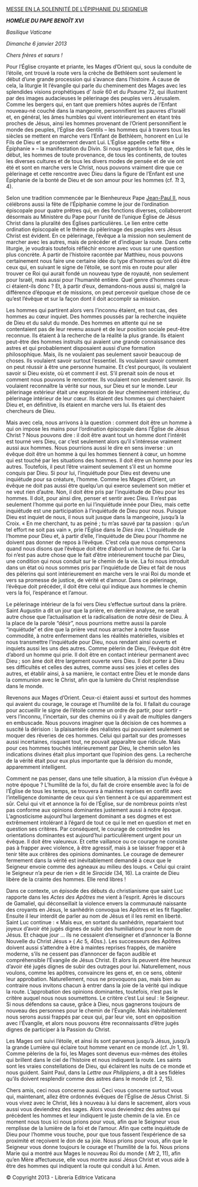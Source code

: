 [MESSE EN LA SOLENNITÉ DE L'ÉPIPHANIE DU SEIGNEUR](http://www.vatican.va/news_services/liturgy/libretti/2013/20130106.pdf)

***HOMÉLIE DU PAPE BENOÎT XVI***

*Basilique Vaticane*

*Dimanche 6 janvier 2013*

*Chers frères et sœurs !*

Pour l’Église croyante et priante, les Mages d’Orient qui, sous la conduite de l’étoile, ont trouvé la route vers la crèche de Bethléem sont seulement le début d’une grande procession qui s’avance dans l’histoire. À cause de cela, la liturgie lit l’évangile qui parle du cheminement des Mages avec les splendides visions prophétiques d’ *Isaïe* 60 et du *Psaume* 72, qui illustrent par des images audacieuses le pèlerinage des peuples vers Jérusalem. Comme les bergers qui, en tant que premiers hôtes auprès de l’Enfant nouveau-né couché dans la mangeoire, personnifient les pauvres d’Israël et, en général, les âmes humbles qui vivent intérieurement en étant très proches de Jésus, ainsi les hommes provenant de l’Orient personnifient le monde des peuples, l’Église des Gentils – les hommes qui à travers tous les siècles se mettent en marche vers l’Enfant de Bethléem, honorent en Lui le Fils de Dieu et se prosternent devant Lui. L’Église appelle cette fête « Épiphanie » – la manifestation du Divin. Si nous regardons le fait que, dès le début, les hommes de toute provenance, de tous les continents, de toutes les diverses cultures et de tous les divers modes de pensée et de vie ont été et sont en marche vers le Christ, nous pouvons vraiment dire que ce pèlerinage et cette rencontre avec Dieu dans la figure de l’Enfant est une Épiphanie de la bonté de Dieu et de son amour pour les hommes (cf. *Tt* 3, 4).

Selon une tradition commencée par le Bienheureux Pape [Jean-Paul II](/content/john-paul-ii/fr.html), nous célébrons aussi la fête de l’Épiphanie comme le jour de l’ordination épiscopale pour quatre prêtres qui, en des fonctions diverses, collaboreront désormais au Ministère du Pape pour l’unité de l’unique Église de Jésus Christ dans la pluralité des Églises particulières. Le lien entre cette ordination épiscopale et le thème du pèlerinage des peuples vers Jésus Christ est évident. En ce pèlerinage, l’évêque a la mission non seulement de marcher avec les autres, mais de précéder et d’indiquer la route. Dans cette liturgie, je voudrais toutefois réfléchir encore avec vous sur une question plus concrète. À partir de l’histoire racontée par Matthieu, nous pouvons certainement nous faire une certaine idée du type d’hommes qu’ont dû être ceux qui, en suivant le signe de l’étoile, se sont mis en route pour aller trouver ce Roi qui aurait fondé un nouveau type de royauté, non seulement pour Israël, mais aussi pour l’humanité entière. Quel genre d’hommes ceux-ci étaient-ils donc ? Et, à partir d’eux, demandons-nous aussi si, malgré la différence d’époque et de missions, on peut percevoir quelque chose de ce qu’est l’évêque et sur la façon dont il doit accomplir sa mission.

Les hommes qui partirent alors vers l’inconnu étaient, en tout cas, des hommes au cœur inquiet. Des hommes poussés par la recherche inquiète de Dieu et du salut du monde. Des hommes en attente qui ne se contentaient pas de leur revenu assuré et de leur position sociale peut-être reconnue. Ils étaient à la recherche de la réalité la plus grande. Ils étaient peut-être des hommes instruits qui avaient une grande connaissance des astres et qui probablement disposaient aussi d’une formation philosophique. Mais, ils ne voulaient pas seulement savoir beaucoup de choses. Ils voulaient savoir surtout l’essentiel. Ils voulaient savoir comment on peut réussir à être une personne humaine. Et c’est pourquoi, ils voulaient savoir si Dieu existe, où et comment il est. S’il prenait soin de nous et comment nous pouvons le rencontrer. Ils voulaient non seulement savoir. Ils voulaient reconnaître la vérité sur nous, sur Dieu et sur le monde. Leur pèlerinage extérieur était une expression de leur cheminement intérieur, du pèlerinage intérieur de leur cœur. Ils étaient des hommes qui cherchaient Dieu et, en définitive, ils étaient en marche vers lui. Ils étaient des chercheurs de Dieu.

Mais avec cela, nous arrivons à la question : comment doit être un homme à qui on impose les mains pour l’ordination épiscopale dans l’Église de Jésus Christ ? Nous pouvons dire : il doit être avant tout un homme dont l’intérêt est tourné vers Dieu, car c’est seulement alors qu’il s’intéresse vraiment aussi aux hommes. Nous pourrions aussi le dire en sens inverse : un évêque doit être un homme à qui les hommes tiennent à cœur, un homme qui est touché par les situations des hommes. Il doit être un homme pour les autres. Toutefois, il peut l’être vraiment seulement s’il est un homme conquis par Dieu. Si pour lui, l’inquiétude pour Dieu est devenu une inquiétude pour sa créature, l’homme. Comme les Mages d’Orient, un évêque ne doit pas aussi être quelqu’un qui exerce seulement son métier et ne veut rien d’autre. Non, il doit être pris par l’inquiétude de Dieu pour les hommes. Il doit, pour ainsi dire, penser et sentir avec Dieu. Il n’est pas seulement l’homme qui porte en lui l’inquiétude innée pour Dieu, mais cette inquiétude est une participation à l’inquiétude de Dieu pour nous. Puisque Dieu est inquiet de nous, il nous suit jusque dans la mangeoire, jusqu’à la Croix. « En me cherchant, tu as peiné ; tu m’as sauvé par ta passion : qu’un tel effort ne soit pas vain », prie l’Église dans le *Dies irae*. L’inquiétude de l’homme pour Dieu et, à partir d’elle, l’inquiétude de Dieu pour l’homme ne doivent pas donner de repos à l’évêque. C’est cela que nous comprenons quand nous disons que l’évêque doit être d’abord un homme de foi. Car la foi n’est pas autre chose que le fait d’être intérieurement touché par Dieu, une condition qui nous conduit sur le chemin de la vie. La foi nous introduit dans un état où nous sommes pris par l’inquiétude de Dieu et fait de nous des pèlerins qui sont intérieurement en marche vers le vrai Roi du monde et vers sa promesse de justice, de vérité et d’amour. Dans ce pèlerinage, l’évêque doit précéder, il doit être celui qui indique aux hommes le chemin vers la foi, l’espérance et l’amour.

Le pèlerinage intérieur de la foi vers Dieu s’effectue surtout dans la prière. Saint Augustin a dit un jour que la prière, en dernière analyse, ne serait autre chose que l’actualisation et la radicalisation de notre désir de Dieu. À la place de la parole “désir”, nous pourrions mettre aussi la parole “inquiétude” et dire que la prière veut nous arracher à notre fausse commodité, à notre enfermement dans les réalités matérielles, visibles et nous transmettre l’inquiétude pour Dieu, nous rendant ainsi ouverts et inquiets aussi les uns des autres. Comme pèlerin de Dieu, l’évêque doit être d’abord un homme qui prie. Il doit être en contact intérieur permanent avec Dieu ; son âme doit être largement ouverte vers Dieu. Il doit porter à Dieu ses difficultés et celles des autres, comme aussi ses joies et celles des autres, et établir ainsi, à sa manière, le contact entre Dieu et le monde dans la communion avec le Christ, afin que la lumière du Christ resplendisse dans le monde.

Revenons aux Mages d’Orient. Ceux-ci étaient aussi et surtout des hommes qui avaient du courage, le courage et l’humilité de la foi. Il fallait du courage pour accueillir le signe de l’étoile comme un ordre de partir, pour sortir – vers l’inconnu, l’incertain, sur des chemins où il y avait de multiples dangers en embuscade. Nous pouvons imaginer que la décision de ces hommes a suscité la dérision : la plaisanterie des réalistes qui pouvaient seulement se moquer des rêveries de ces hommes. Celui qui partait sur des promesses aussi incertaines, risquant tout, ne pouvait apparaître que ridicule. Mais pour ces hommes touchés intérieurement par Dieu, le chemin selon les indications divines était plus important que l’opinion des gens. La recherche de la vérité était pour eux plus importante que la dérision du monde, apparemment intelligent.

Comment ne pas penser, dans une telle situation, à la mission d’un évêque à notre époque ? L’humilité de la foi, du fait de croire ensemble avec la foi de l’Église de tous les temps, se trouvera à maintes reprises en conflit avec l’intelligence dominante de ceux qui s’en tiennent à ce qui apparemment est sûr. Celui qui vit et annonce la foi de l’Église, sur de nombreux points n’est pas conforme aux opinions dominantes justement aussi à notre époque. L’agnosticisme aujourd’hui largement dominant a ses dogmes et est extrêmement intolérant à l’égard de tout ce qui le met en question et met en question ses critères. Par conséquent, le courage de contredire les orientations dominantes est aujourd’hui particulièrement urgent pour un évêque. Il doit être valeureux. Et cette vaillance ou ce courage ne consiste pas à frapper avec violence, à être agressif, mais à se laisser frapper et à tenir tête aux critères des opinions dominantes. Le courage de demeurer fermement dans la vérité est inévitablement demandé à ceux que le Seigneur envoie comme des agneaux au milieu des loups. « Celui qui craint le Seigneur n’a peur de rien » dit le *Siracide* (34, 16). La crainte de Dieu libère de la crainte des hommes. Elle rend libres !

Dans ce contexte, un épisode des débuts du christianisme que saint Luc rapporte dans les *Actes des Apôtres* me vient à l’esprit. Après le discours de Gamaliel, qui déconseillait la violence envers la communauté naissante des croyants en Jésus, le sanhédrin convoqua les Apôtres et les fit flageller. Ensuite il leur interdit de parler au nom de Jésus et il les remit en liberté. Saint Luc continue : « Mais eux, en sortant du sanhédrin, repartaient tout joyeux d’avoir été jugés dignes de subir des humiliations pour le nom de Jésus. Et chaque jour … ils ne cessaient d’enseigner et d’annoncer la Bonne Nouvelle du Christ Jésus » ( *Ac* 5, 40ss.). Les successeurs des Apôtres doivent aussi s’attendre à être à maintes reprises frappés, de manière moderne, s’ils ne cessent pas d’annoncer de façon audible et compréhensible l’Évangile de Jésus Christ. Et alors ils peuvent être heureux d’avoir été jugés dignes de subir des outrages pour lui. Naturellement, nous voulons, comme les apôtres, convaincre les gens et, en ce sens, obtenir leur approbation. Naturellement, nous ne provoquons pas, mais bien au contraire nous invitons chacun à entrer dans la joie de la vérité qui indique la route. L’approbation des opinions dominantes, toutefois, n’est pas le critère auquel nous nous soumettons. Le critère c’est Lui seul : le Seigneur. Si nous défendons sa cause, grâce à Dieu, nous gagnerons toujours de nouveau des personnes pour le chemin de l’Évangile. Mais inévitablement nous serons aussi frappés par ceux qui, par leur vie, sont en opposition avec l’Évangile, et alors nous pouvons être reconnaissants d’être jugés dignes de participer à la Passion du Christ.

Les Mages ont suivi l’étoile, et ainsi ils sont parvenus jusqu’à Jésus, jusqu’à la grande Lumière qui éclaire tout homme venant en ce monde (cf. *Jn* 1, 9). Comme pèlerins de la foi, les Mages sont devenus eux-mêmes des étoiles qui brillent dans le ciel de l’histoire et nous indiquent la route. Les saints sont les vraies constellations de Dieu, qui éclairent les nuits de ce monde et nous guident. Saint Paul, dans la *Lettre aux Philippiens*, a dit à ses fidèles qu’ils doivent resplendir comme des astres dans le monde (cf. 2, 15).

Chers amis, ceci nous concerne aussi. Ceci vous concerne surtout vous qui, maintenant, allez être ordonnés évêques de l’Église de Jésus Christ. Si vous vivez avec le Christ, liés à nouveau à lui dans le sacrement, alors vous aussi vous deviendrez des sages. Alors vous deviendrez des astres qui précèdent les hommes et leur indiquent le juste chemin de la vie. En ce moment nous tous ici nous prions pour vous, afin que le Seigneur vous remplisse de la lumière de la foi et de l’amour. Afin que cette inquiétude de Dieu pour l’homme vous touche, pour que tous fassent l’expérience de sa proximité et reçoivent le don de sa joie. Nous prions pour vous, afin que le Seigneur vous donne toujours le courage et l’humilité de la foi. Nous prions Marie qui a montré aux Mages le nouveau Roi du monde ( *Mt* 2, 11), afin qu’en Mère affectueuse, elle vous montre aussi Jésus Christ et vous aide à être des hommes qui indiquent la route qui conduit à lui. Amen.

© Copyright 2013 - Libreria Editrice Vaticana